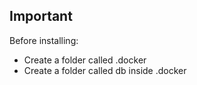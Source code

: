 ## Important ##

Before installing:

- Create a folder called .docker
- Create a folder called db inside .docker